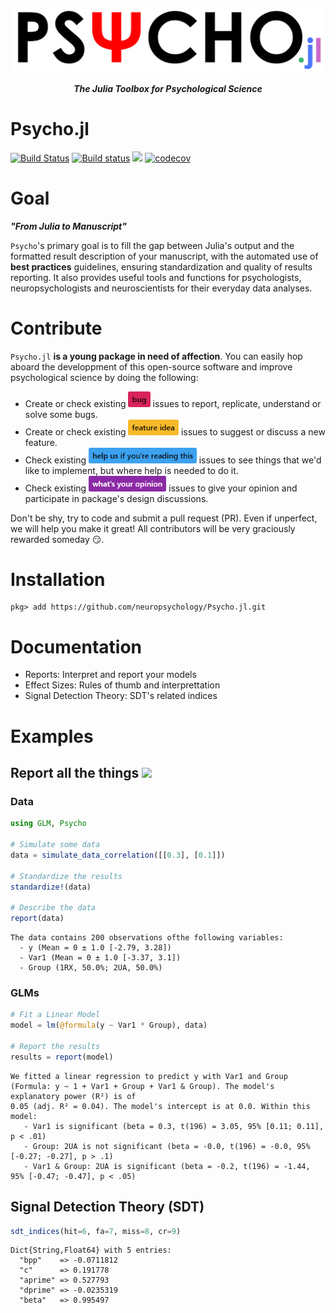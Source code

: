 <p align="center"><a href=https://neuropsychology.github.io/Psycho.jl/latest/><img src="docs/src/assets/logo_Psycho.jl.png" width="500" align="center" alt="psycho logo julia package"></a></p>

*<h4 align="center">The Julia Toolbox for Psychological Science</h2>*

# Psycho.jl
[![Build Status](https://travis-ci.org/neuropsychology/Psycho.jl.svg?branch=master)](https://travis-ci.org/neuropsychology/Psycho.jl)
[![Build status](https://ci.appveyor.com/api/projects/status/313hx3rmmc1swckg?svg=true)](https://ci.appveyor.com/project/DominiqueMakowski/psycho-jl)
[![](https://img.shields.io/badge/docs-latest-blue.svg)](https://neuropsychology.github.io/Psycho.jl/latest/)
[![codecov](https://codecov.io/gh/neuropsychology/Psycho.jl/branch/master/graph/badge.svg)](https://codecov.io/gh/neuropsychology/Psycho.jl)



# Goal

***"From Julia to Manuscript"***

`Psycho`'s primary goal is to fill the gap between Julia's output and the formatted result description of your manuscript, with the automated use of **best practices** guidelines, ensuring standardization and quality of results reporting.
It also provides useful tools and functions for psychologists, neuropsychologists and neuroscientists for their everyday data analyses.

# Contribute

`Psycho.jl` **is a young package in need of affection**. You can easily hop aboard the developpment of this open-source software and improve psychological science by doing the following:

- Create or check existing <a href=https://github.com/neuropsychology/Psycho.jl/issues><img src="docs/src/assets/issue_bug.png" height="25"></a> issues to report, replicate, understand or solve some bugs.
- Create or check existing <a href=https://github.com/neuropsychology/Psycho.jl/issues><img src="docs/src/assets/issue_featureidea.png" height="25"></a> issues to suggest or discuss a new feature.
- Check existing <a href=https://github.com/neuropsychology/Psycho.jl/issues><img src="docs/src/assets/issue_help.png" height="25"></a> issues to see things that we'd like to implement, but where help is needed to do it.
- Check existing <a href=https://github.com/neuropsychology/Psycho.jl/issues><img src="docs/src/assets/issue_opinion.png" height="25"></a> issues to give your opinion and participate in package's design discussions.

Don't be shy, try to code and submit a pull request (PR). Even if unperfect, we will help you make it great! All contributors will be very graciously rewarded someday :smirk:.


# Installation

```
pkg> add https://github.com/neuropsychology/Psycho.jl.git
```


# Documentation

- Reports: Interpret and report your models
- Effect Sizes: Rules of thumb and interprettation
- Signal Detection Theory: SDT's related indices



# Examples

## Report all the things <a href=https://neuropsychology.github.io/Psycho.jl/latest/><img src="https://www.memecreator.org/static/images/templates/2776.jpg" height="100"></a>

### Data

```julia
using GLM, Psycho

# Simulate some data
data = simulate_data_correlation([[0.3], [0.1]])

# Standardize the results
standardize!(data)

# Describe the data
report(data)
```
```
The data contains 200 observations ofthe following variables:
  - y (Mean = 0 ± 1.0 [-2.79, 3.28])
  - Var1 (Mean = 0 ± 1.0 [-3.37, 3.1])  
  - Group (1RX, 50.0%; 2UA, 50.0%)
```

### GLMs

```julia
# Fit a Linear Model
model = lm(@formula(y ~ Var1 * Group), data)

# Report the results
results = report(model)
```
```
We fitted a linear regression to predict y with Var1 and Group (Formula: y ~ 1 + Var1 + Group + Var1 & Group). The model's explanatory power (R²) is of
0.05 (adj. R² = 0.04). The model's intercept is at 0.0. Within this model:
   - Var1 is significant (beta = 0.3, t(196) = 3.05, 95% [0.11; 0.11], p < .01)
   - Group: 2UA is not significant (beta = -0.0, t(196) = -0.0, 95% [-0.27; -0.27], p > .1)
   - Var1 & Group: 2UA is significant (beta = -0.2, t(196) = -1.44, 95% [-0.47; -0.47], p < .05)
```

## Signal Detection Theory (SDT)

```julia
sdt_indices(hit=6, fa=7, miss=8, cr=9)
```
```
Dict{String,Float64} with 5 entries:
  "bpp"    => -0.0711812
  "c"      => 0.191778
  "aprime" => 0.527793
  "dprime" => -0.0235319
  "beta"   => 0.995497
```
